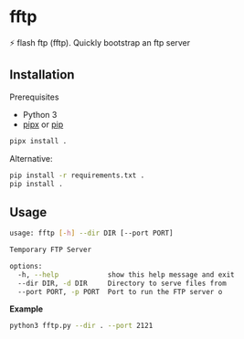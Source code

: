 # fftp

⚡️ flash ftp (fftp). Quickly bootstrap an ftp server


## Installation

Prerequisites
- Python 3
- [pipx](https://github.com/pypa/pipx) or [pip](https://github.com/pypa/pip)

```bash
pipx install .
```

Alternative:

```bash
pip install -r requirements.txt .
pip install .
```

## Usage

```bash
usage: fftp [-h] --dir DIR [--port PORT]

Temporary FTP Server

options:
  -h, --help            show this help message and exit
  --dir DIR, -d DIR     Directory to serve files from
  --port PORT, -p PORT  Port to run the FTP server o
```

**Example**
```bash
python3 fftp.py --dir . --port 2121
```
